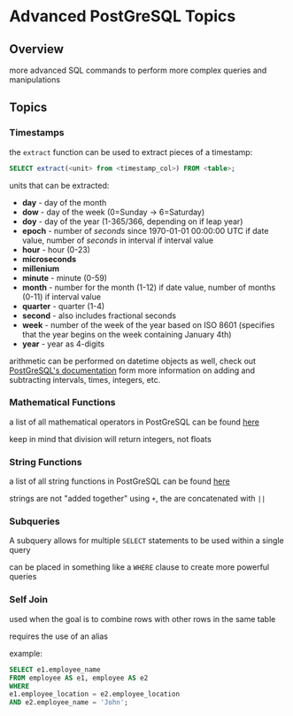 # Advanced PostGreSQL Topics

## Overview

more advanced SQL commands to perform more complex queries and manipulations

## Topics

### Timestamps

the `extract` function can be used to extract pieces of a timestamp:

```sql
SELECT extract(<unit> from <timestamp_col>) FROM <table>;
```

units that can be extracted:

- **day** - day of the month
- **dow** - day of the week (0=Sunday -> 6=Saturday)
- **doy** - day of the year (1-365/366, depending on if leap year)
- **epoch** - number of _seconds_ since 1970-01-01 00:00:00 UTC if date value, number of _seconds_ in interval if interval value
- **hour** - hour (0-23)
- **microseconds**
- **millenium**
- **minute** - minute (0-59)
- **month** - number for the month (1-12) if date value, number of months (0-11) if interval value
- **quarter** - quarter (1-4)
- **second** - also includes fractional seconds
- **week** - number of the week of the year based on ISO 8601 (specifies that the year begins on the week containing January 4th)
- **year** - year as 4-digits

arithmetic can be performed on datetime objects as well, check out [PostGreSQL's documentation](https://www.postgresql.org/docs/9.6/static/functions-datetime.html) form more information on adding and subtracting intervals, times, integers, etc.

### Mathematical Functions

a list of all mathematical operators in PostGreSQL can be found [here](http://www.postgresql.org/docs/9.6/static/functions-math.html)

keep in mind that division will return integers, not floats

### String Functions

a list of all string functions in PostGreSQL can be found [here](http://www.postgresql.org/docs/9.6/static/functions-string.html)

strings are not "added together" using `+`, the are concatenated with `||`

### Subqueries

A subquery allows for multiple `SELECT` statements to be used within a single query

can be placed in something like a `WHERE` clause to create more powerful queries

### Self Join

used when the goal is to combine rows with other rows in the same table

requires the use of an alias

example:

```sql
SELECT e1.employee_name
FROM employee AS e1, employee AS e2
WHERE
e1.employee_location = e2.employee_location
AND e2.employee_name = 'John';
```
